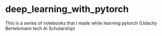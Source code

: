 # deep_learning_with_pytorch
This is a series of notebooks that i made while learning pytorch (Udacity Bertelsmann tech Ai Scholarship)
